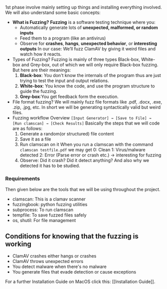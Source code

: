 1st phase involve mainly setting up things and installing everything involved.
We will also understand some basic concepts:
- **What is Fuzzing?**
	**Fuzzing** is a software testing technique where you:
	- Automatically generate lots of **unexpected, malformed, or random inputs**
	- Feed them to a program (like an antivirus)
	- Observe for **crashes**, **hangs**, **unexpected behavior**, or **interesting outputs**
	In our case: We’ll fuzz ClamAV by giving it weird files and watch how it reacts.
- Types of Fuzzing?
	Fuzzing is mainly of three types Black-box, White-box and Grey-box, out of which we will only require Black-box fuzzing. But here are their meanings:
	1. **Black-box**: You don't know the internals of the program thus are just trying to test the input and output relations.
	2. **White-box**: You know the code, and use the program structure to guide the fuzzing.
	3. **Grey-box**:You get feedback form the execution.
- File format fuzzing?
	We will mainly fuzz file formats like .pdf, .docx, .exe, .zip, .jpg, etc.
	In short we will be generating syntactically valid but weird files.
- Fuzzing workflow Overview
	`[Input Generator] → [Save to File] → [Run clamscan] → [Check Results]`
	Basically the steps that we will code are as follows:
	1. Generate a random(or structured) file content
	2. Save it as a file
	3. Run clamscan on it
		When you run a clamscan with the command
		`clamscan testfile.pdf`
		we may get 
			0: Clean
			1: Virus/malware detected
			2: Error (Parse error or crash etc.) -> interesting for fuzzing
	4. Observe: Did it crash? Did it detect anything?
		And also why we detected it has to be studied.


### Requirements
Then given below are the tools that we will be using throughout the project.
- clamscan: This is a clamav scanner
- fuzzingbook: python fuzzing utilities
- subprocess: To run clamscan
- tempfile: To save fuzzed files safely
- os, shutil: For file management


## Conditions for knowing that the fuzzing is working
- ClamAV crashes either hangs or crashes
- ClamAV throws unexpected errors
- You detect malware when there's no malware
- You generate files that evade detection or cause exceptions

For a further Installation Guide on MacOS click this:
[[Installation Guide]].
